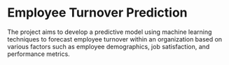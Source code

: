 # Employee Turnover Prediction
  The project aims to develop a predictive model using machine learning techniques to forecast employee turnover within an organization based on various factors such as employee demographics, job satisfaction, and performance metrics.

